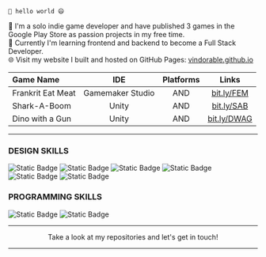 `👋 hello world 😄`

🧐 I'm a solo indie game developer and have published 3 games in the Google Play Store as passion projects in my free time. <br />
🌱 Currently I'm learning frontend and backend to become a Full Stack Developer. <br />
🌐 Visit my website I built and hosted on GitHub Pages: [vindorable.github.io](https://vindorable.github.io/)

| Game Name | IDE | Platforms |Links 
|:------------- |:-------------:|:-------------:|:-------------:|
| Frankrit Eat Meat | Gamemaker Studio | AND | [bit.ly/FEM](https://bit.ly/resumeFEM) |
| Shark-A-Boom | Unity | AND | [bit.ly/SAB](https://bit.ly/resumeSAB) |
| Dino with a Gun | Unity | AND | [bit.ly/DWAG](https://bit.ly/resumeDWAG) |

---

<!-- https://shields.io/badges -->
<!-- https://github.com/simple-icons/simple-icons/blob/master/slugs.md -->
### DESIGN SKILLS
![Static Badge](https://img.shields.io/badge/-PHOTOSHOP-000?logo=adobephotoshop&logoColor=%23FFFFFF)
![Static Badge](https://img.shields.io/badge/-ILLUSTRATOR-000?logo=adobeillustrator&logoColor=%23FFFFFF)
![Static Badge](https://img.shields.io/badge/-AFTER%20EFFECTS-000?logo=adobeaftereffects&logoColor=%23FFFFFF)
![Static Badge](https://img.shields.io/badge/-PREMIERE%20PRO-000?logo=adobepremierepro&logoColor=%23FFFFFF)
![Static Badge](https://img.shields.io/badge/-CINEMA%204D-000?logo=cinema4d&logoColor=%23FFFFFF)
![Static Badge](https://img.shields.io/badge/-FIGMA-000?logo=figma&logoColor=%23FFFFFF)

### PROGRAMMING SKILLS
![Static Badge](https://img.shields.io/badge/-UNITY-000?logo=unity&logoColor=%23FFFFFF)
![Static Badge](https://img.shields.io/badge/-C%20SHARP-000?logo=csharp&logoColor=%23FFFFFF)

---

<p align="center">
Take a look at my repositories and let's get in touch!
</p>

---

